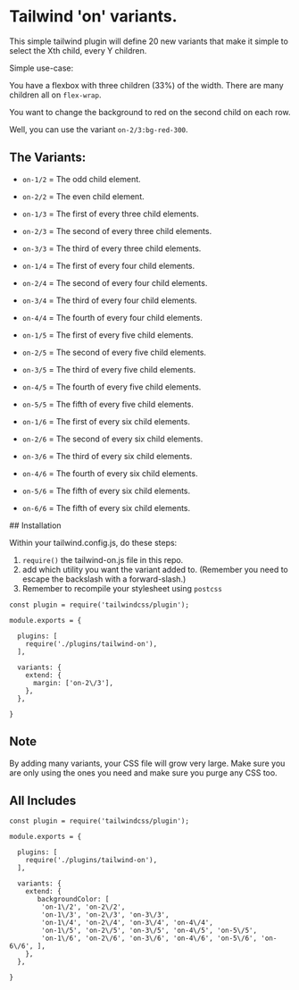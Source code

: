 # Tailwind 'on' variants.

This simple tailwind plugin will define 20 new variants that make it simple to select the Xth child, every Y children.

Simple use-case: 

You have a flexbox with three children (33%) of the width. There are many children all on `flex-wrap`.

You want to change the background to red on the second child on each row.

Well, you can use the variant `on-2/3:bg-red-300`.

## The Variants:

- `on-1/2` = The odd child element.
- `on-2/2` = The even child element.

- `on-1/3` = The first of every three child elements.
- `on-2/3` = The second of every three child elements.
- `on-3/3` = The third of every three child elements.

- `on-1/4` = The first of every four child elements.
- `on-2/4` = The second of every four child elements.
- `on-3/4` = The third of every four child elements.
- `on-4/4` = The fourth of every four child elements.

- `on-1/5` = The first of every five child elements.
- `on-2/5` = The second of every five child elements.
- `on-3/5` = The third of every five child elements.
- `on-4/5` = The fourth of every five child elements.
- `on-5/5` = The fifth of every five child elements.

- `on-1/6` = The first of every six child elements.
- `on-2/6` = The second of every six child elements.
- `on-3/6` = The third of every six child elements.
- `on-4/6` = The fourth of every six child elements.
- `on-5/6` = The fifth of every six child elements.
- `on-6/6` = The fifth of every six child elements.


## Installation

Within your tailwind.config.js, do these steps:

1. `require()` the tailwind-on.js file in this repo.
2. add which utility you want the variant added to. (Remember you need to escape the backslash with a forward-slash.)
3. Remember to recompile your stylesheet using `postcss` 


```
const plugin = require('tailwindcss/plugin');

module.exports = {

  plugins: [
    require('./plugins/tailwind-on'),
  ],

  variants: {
    extend: {
      margin: ['on-2\/3'],
    },
  },

}
```


## Note

By adding many variants, your CSS file will grow very large. Make sure you are only using the ones you need and make sure you
purge any CSS too.

## All Includes

```
const plugin = require('tailwindcss/plugin');

module.exports = {

  plugins: [
    require('./plugins/tailwind-on'),
  ],

  variants: {
    extend: {
       backgroundColor: [
        'on-1\/2', 'on-2\/2', 
        'on-1\/3', 'on-2\/3', 'on-3\/3', 
        'on-1\/4', 'on-2\/4', 'on-3\/4', 'on-4\/4', 
        'on-1\/5', 'on-2\/5', 'on-3\/5', 'on-4\/5', 'on-5\/5',
        'on-1\/6', 'on-2\/6', 'on-3\/6', 'on-4\/6', 'on-5\/6', 'on-6\/6', ],
    },
  },

}
```
